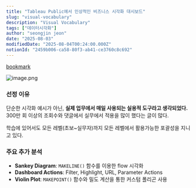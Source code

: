 ```yaml
---
title: "Tableau Public에서 인상적인 비즈니스 시각화 대시보드"
slug: "visual-vocabulary"
description: "Visual Vocabulary"
tags: ["데이터시각화"]
author: "seongjin jeon"
date: "2025-08-03"
modifiedDate: "2025-08-04T00:24:00.000Z"
notionId: "2459b006-ca58-80f3-ab41-ce3760c8c692"
---
```

[bookmark](https://public.tableau.com/app/profile/andy.kriebel/viz/VisualVocabulary/VisualVocabulary)


![image.png](https://prod-files-secure.s3.us-west-2.amazonaws.com/4e1eaacf-7652-45ea-9e3f-3232f5fbcc03/ea795379-628e-43e5-b189-9210289b6f7e/image.png?X-Amz-Algorithm=AWS4-HMAC-SHA256&X-Amz-Content-Sha256=UNSIGNED-PAYLOAD&X-Amz-Credential=ASIAZI2LB466SEBGVIF7%2F20251023%2Fus-west-2%2Fs3%2Faws4_request&X-Amz-Date=20251023T011629Z&X-Amz-Expires=3600&X-Amz-Security-Token=IQoJb3JpZ2luX2VjEIH%2F%2F%2F%2F%2F%2F%2F%2F%2F%2FwEaCXVzLXdlc3QtMiJHMEUCIQCVuA2Nm7ou4517vyY2myFyRY%2BBJogTjJnfdOd4gONeXwIgNYD24g0rioOm2Imtcsf4RQOWxVfTUDzDEgyv%2F7N%2FnD0q%2FwMIOhAAGgw2Mzc0MjMxODM4MDUiDCGEu81TjhFmmyhpeircAwXmjORrdhdka5RzCStImK5IFXybXry8BH9A8jE0D3EVVL4nm8xqpP0%2BuNBBAd8DfbgIyTY4cASsByuD%2FynyxUFB9TQHz7glqdDDeaEWqrc%2BOPWcHxmR5VQ%2FiXBaiy%2F6nTPGdjSDvaIj6%2BRk%2FzKkIG8mMWKZEZby68zqP6eh0eTsSHqNkYV9scyG%2Bmu1GAS6AQF6NUR8%2BFsnpJ5kZjBv1HphkqY4grQ7PuFqZHdYk9YQWetnfX6S2v24vqtNXaX7Dm2GUBW84nusXwyqKTPr3%2FalqVWtzHhyOHu7eof%2BuknOlXsCx%2FWJOjvF4GZ%2F4M0Auyn7GbfHSVDjEt1diHhMkJOz7PAJzTUHcgf6o6JJ4ClXGQma4bmbmlinCe8ZAegy1RRYm5G3mEfYbBagZmgWwAc3RxZ3lkQoV3k7nSH%2BLMzQG1h6Nu%2BZidD%2Fqel8kYOJFPpMbY%2FmNOmjMYnvAJBV0HFYGoKH9e1WXhrThSs%2F2QOjm7CWP%2BUwvLgNLG9%2Fepes1Q0LT8X5c0EwWoehO%2Bp8hA2UYWeHQ05VDCZfwEJa%2FVM5sJjxbFK5eWj94cHUmnmNsghiJEljuwpxArwGzxEm%2Fcc%2FV74qa59aW8pCz1TAhNG3pXo2C6Um2YhynV1ZMIT85ccGOqUBuDRBs16LIofoUKYe0vP94am0NUxgRoH5j2Tz%2B39yzf5OwrAC%2FaQ4X%2BstIkujh1Hfi1V2lce3tKiBxslL4Tyw%2BBnv87JgrKfgKS2kPxhydZffuE7YSHPFsRXImC%2B4IV%2BvBPHJas14NM0gP48cmtjz5Fs4NBsuSYGC3dKJJ3XgAoodEUmA3SGZHz82TODoIiMGhD6B%2FsA6vEoAuKMOWse%2FycG5ArpP&X-Amz-Signature=7e553e95508fa3eba1e60b9550e5811fa9c99f7be0ee654dbb94630a87ab1583&X-Amz-SignedHeaders=host&x-amz-checksum-mode=ENABLED&x-id=GetObject)


### 선정 이유


단순한 시각화 예시가 아닌, **실제 업무에서 매일 사용되는 실용적 도구라고 생각되었다.** 300만 회 이상의 조회수와 댓글에서 실무에서 적용을 많이 했다는 글이 많다.


학습에 있어서도 모든 레벨(초보~실무자)까지 모든 레벨에서 활용가능한 포괄성을 지니고 있다. 


### 주요 추가 분석

- **Sankey Diagram**: `MAKELINE()` 함수를 이용한 flow 시각화
- **Dashboard Actions**: Filter, Highlight, URL, Parameter Actions
- **Violin Plot**: `MAKEPOINT()` 함수와 밀도 계산을 통한 커스텀 폴리곤 사용
